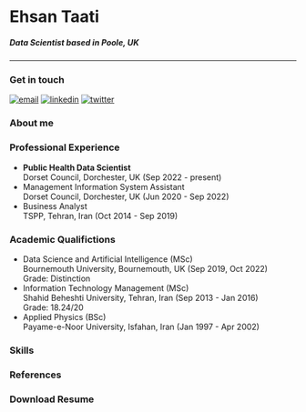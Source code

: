 # Ehsan Taati
##### **Data Scientist based in Poole, UK**
----
### Get in touch
[![email](https://img.shields.io/badge/eh.taati-0A66C2?style=flat-square&logo=gmail&logoColor=white&color=red)](mailto:eh.taati@gmail.com) [![linkedin](https://img.shields.io/badge/linkedin-0A66C2?style=flat-squaree&logo=linkedin&logoColor=white)](https://www.linkedin.com/in/ehsantaati/) [![twitter](https://img.shields.io/badge/twitter-1DA1F2?style=flat-square&logo=twitter&logoColor=white)](https://twitter.com/)
### About me
### Professional Experience
- **Public Health Data Scientist**<br>Dorset Council, Dorchester, UK (Sep 2022 - present)
- Management Information System Assistant<br>Dorset Council, Dorchester, UK (Jun 2020 - Sep 2022)
- Business Analyst <br>TSPP, Tehran, Iran (Oct 2014 - Sep 2019)
### Academic Qualifictions
- Data Science and Artificial Intelligence (MSc)<br>Bournemouth University, Bournemouth, UK (Sep 2019, Oct 2022)<br>Grade: Distinction
- Information Technology Management (MSc)<br>Shahid Beheshti University, Tehran, Iran (Sep 2013 - Jan 2016)<br>Grade: 18.24/20
- Applied Physics (BSc)<br> Payame-e-Noor University, Isfahan, Iran (Jan 1997 - Apr 2002)
### Skills
### References
### Download Resume
